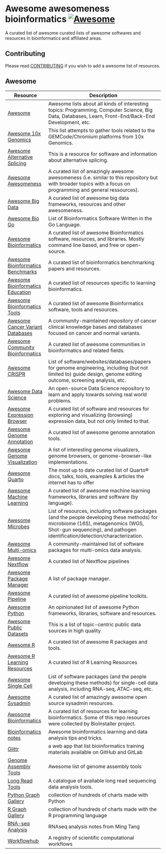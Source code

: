 # Awesome awesomeness bioinformatics [![Awesome](https://cdn.rawgit.com/sindresorhus/awesome/d7305f38d29fed78fa85652e3a63e154dd8e8829/media/badge.svg)](https://github.com/sindresorhus/awesome)

A curated list of awesome curated lists of awesome softwares and resources in bioinformatics and affiliated areas.

## Contributing
Please read [CONTRIBUTING](./CONTRIBUTING.md) if you wish to add a awesome list of resources.

## Awesome
| Resource | Description |
| --- | --- |
| [Awesome](https://github.com/sindresorhus/awesome) | Awesome lists about all kinds of interesting topics: Programming, Computer Science, Big Data, Databases, Learn, Front-End/Back-End Development, etc. |
| [Awesome 10x Genomics](https://github.com/johandahlberg/awesome-10x-genomics) | This list attempts to gather tools related to the GEMCode/Chromium platforms from 10x Genomics.
| [Awesome Alternative Splicing](https://github.com/HussainAther/awesome-alternative-splicing) | This is a resource for software and information about alternative splicing.
| [Awesome Awesomeness](https://github.com/bayandin/awesome-awesomeness) | A curated list of amazingly awesome awesomeness (i.e. similar to this repository but with broader topics with a focus on programming and general ressources).
| [Awesome Big Data](https://github.com/newTendermint/awesome-bigdata) | A curated list of awesome big data frameworks, resources and other awesomeness.
| [Awesome Bio Go](https://github.com/dissipative/awesome-bio-go) | List of Bioinformatics Software Written in the Go Language.
| [Awesome Bioinformatics](https://github.com/danielecook/Awesome-Bioinformatics) | A curated list of awesome Bioinformatics software, resources, and libraries. Mostly command line based, and free or open-source.
| [Awesome Bioinformatics Benchmarks](https://github.com/j-andrews7/awesome-bioinformatics-benchmarks) | A curated list of bioinformatics benchmarking papers and resources.
| [Awesome Bioinformatics Education](https://github.com/lskatz/awesome-bioinformatics-education) | A curated list of resources specific to learning bioinformatics. 
| [Awesome Bioinformatics Tools](https://github.com/ZhihaoXie/awesome-bioinformatics-tools) | A curated list of awesome Bioinformatics software, tools and resources.
| [Awesome Cancer Variant Databases](https://github.com/seandavi/awesome-cancer-variant-databases) | A community-maintained repository of cancer clinical knowledge bases and databases focused on cancer and normal variants.
| [Awesome Community Bioinformatics](https://github.com/Juke34/awesome-community-bioinformatics) | A curated list of awesome communities in bioinformatics and related fields.
| [Awesome CRISPR](https://github.com/davidliwei/awesome-CRISPR) | List of software/websites/databases/papers for genome engineering, including (but not limited to) guide design, genome editing outcome, screening analysis, etc.
| [Awesome Data Science](https://github.com/academic/awesome-datascience) | An open-source Data Science repository to learn and apply towards solving real world problems.
| [Awesome Expression Browser](https://github.com/federicomarini/awesome-expression-browser) | A curated list of software and resources for exploring and visualizing (browsing) expression data, but not only limited to that.
| [Awesome Genome Annotation](https://juke34.github.io/awesome-genome-annotation/) | A curated list of awesome genome annotation tools.
| [Awesome Genome Visualization](https://github.com/cmdcolin/awesome-genome-visualization) | A list of interesting genome visualizers, genome browsers, or genome-browser-like implementations.
| [Awesome Quarto](https://github.com/mcanouil/awesome-quarto) | The most up to date curated list of Quarto® docs, talks, tools, examples & articles the internet has to offer
| [Awesome Machine Learning](https://github.com/josephmisiti/awesome-machine-learning) | A curated list of awesome machine learning frameworks, libraries and software (by language).
| [Awesome Microbes](https://github.com/stevetsa/awesome-microbes) | List of resources, including software packages (and the people developing these methods) for microbiome (16S), metagenomics (WGS, Shot-gun sequencing), and pathogen identification/detection/characterization.
| [Awesome Multi-omics](https://github.com/mikelove/awesome-multi-omics) | A community-maintained list of software packages for multi-omics data analysis.
| [Awesome Nextflow](https://github.com/nextflow-io/awesome-nextflow) | A curated list of Nextflow pipelines 
| [Awesome Package Manager](https://github.com/damon-kwok/awesome-package-manager) | A list of package manager.
| [Awesome Pipeline](https://github.com/pditommaso/awesome-pipeline) | A curated list of awesome pipeline toolkits.
| [Awesome Python](https://github.com/vinta/awesome-python) | An opinionated list of awesome Python frameworks, libraries, software and resources.
| [Awesome Public Datasets](https://github.com/awesomedata/awesome-public-datasets) | This is a list of topic-centric public data sources in high quality
| [Awesome R](https://github.com/qinwf/awesome-R) | A curated list of awesome R packages and tools.
| [Awesome R Learning Resources](https://github.com/iamericfletcher/awesome-r-learning-resources) | A curated list of R Learning Resources
| [Awesome Single Cell](https://github.com/seandavi/awesome-single-cell) | List of software packages (and the people developing these methods) for single-cell data analysis, including RNA-seq, ATAC-seq, etc.
| [Awesome Sysadmin](https://github.com/kahun/awesome-sysadmin/blob/master/README.md) | A curated list of amazingly awesome open source sysadmin resources. 
| [Awosome Bioinformatics](https://github.com/openbiox/awosome-bioinformatics) | A curated list of resources for learning bioinformatics. Some of this repo resources were collected by BioInstaller project. 
| [Bioinformatics notes](https://github.com/mdozmorov/Bioinformatics_notes) | Awesome bioinformatics learning and data analysis tips and tricks.
| [Glittr](https://glittr.org/?per_page=25&sort_by=stargazers&sort_direction=desc) | a web app that list bioinformatics training materials available on GitHub and GitLab
| [Genome Assembly Tools](https://github.com/nadegeguiglielmoni/genome_assembly_tools) | Awesome list of genome assembly tools 
| [Long Read Tools](https://long-read-tools.org) | A catalogue of available long read sequencing data analysis tools. 
| [Python Graph Gallery](https://python-graph-gallery.com) | collection of hundreds of charts made with Python
| [R Graph Gallery](https://r-graph-gallery.com) | collection of hundreds of charts made with the R programming language
| [RNA-seq Analysis](https://github.com/crazyhottommy/RNA-seq-analysis) | RNAseq analysis notes from Ming Tang
| [Workflowhub](https://workflowhub.eu) | A registry of scientific computational workflows
